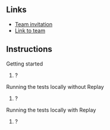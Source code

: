 ## Links

- [Team invitation](https://app.replay.io/team/invitation?code=a975a127-5d70-412a-855e-64c961fb48fe)
- [Link to team](https://app.replay.io/team/dzpiYzI1YzMyYy02NmI2LTRlYmQtYTE3Yy1jODYwOWY4MWVkNTY=/runs)

## Instructions

Getting started

1. ?

Running the tests locally without Replay

1. ?

Running the tests locally with Replay

1. ?
